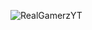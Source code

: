 ![RealGamerzYT](https://github.com/RealGamerzYT7/RealGamerzYT7.github.io/assets/103527065/0473c8cf-5113-40ad-8c26-6cfb7c24261c)
